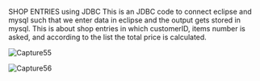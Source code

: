 SHOP ENTRIES using JDBC
This is an JDBC code to connect eclipse and mysql such that we enter data in eclipse and the output gets stored in mysql.
This is about shop entries in which customerID, items number is asked, and according to the list the total price is calculated. 


![Capture55](https://github.com/user-attachments/assets/a757f798-38e9-4377-bd53-c5d40c129964)




![Capture56](https://github.com/user-attachments/assets/bf7f0c83-6869-4521-b8a1-67999b26da85)








